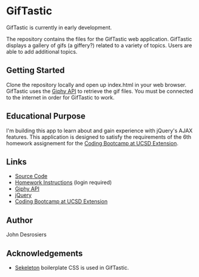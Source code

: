 # GifTastic

GifTastic is currently in early development.

The repository contains the files for the GifTastic web application.
GifTastic displays a gallery of gifs (a giffery?) related to a variety
of topics. Users are able to add additional topics.


## Getting Started

Clone the repository locally and open up index.html in your 
web browser. GifTastic uses the [Giphy API](https://developers.giphy.com/)
to retrieve the gif files. You must be connected to the internet in
order for GifTastic to work.

## Educational Purpose
I'm building this app to learn about and gain experience with jQuery's
AJAX features. This application is designed to satisfy the 
requirements of the 6th homework assignement for the 
[Coding Bootcamp at UCSD Extension](https://codingbootcamp.extension.ucsd.edu/).

## Links
* [Source Code](https://github.com/median-man/GifTastic)
* [Homework Instructions](http://ucsd.bootcampcontent.com/UCSD-Coding-Bootcamp/08-07-2017-UCSD-San-Diego-Class-Repositoy-FSF-FT/blob/master/homework/06-ajax/02-Homework/Instructions/homework.md) (login required)
* [Giphy API](https://developers.giphy.com/)
* [jQuery](http://jquery.com/)
* [Coding Bootcamp at UCSD Extension](https://codingbootcamp.extension.ucsd.edu/)

## Author
John Desrosiers

## Acknowledgements
* [Sekeleton](http://getskeleton.com/) boilerplate CSS is used in GifTastic.